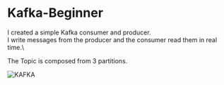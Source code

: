 # Kafka-Beginner

I created a simple Kafka consumer and producer.\
I write messages from the producer and the consumer read them in real time.\

The Topic is composed from 3 partitions.


![KAFKA](https://user-images.githubusercontent.com/76014622/140078546-7d363f09-3e5e-4af8-8791-ad9a1d5094f8.jpeg)
